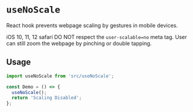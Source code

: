 # `useNoScale`

React hook prevents webpage scaling by gestures in mobile devices.

iOS 10, 11, 12 safari DO NOT respect the `user-scalable=no` meta tag. User can still zoom the webpage by pinching or double tapping.

## Usage

```jsx
import useNoScale from 'src/useNoScale';

const Demo = () => {
  useNoScale();
  return 'Scaling Disabled';
};
```
